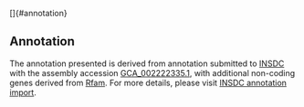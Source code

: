 []{#annotation}

Annotation
----------

The annotation presented is derived from annotation submitted to
[INSDC](http://www.insdc.org) with the assembly accession
[GCA\_002222335.1](http://www.ebi.ac.uk/ena/data/view/GCA_002222335.1),
with additional non-coding genes derived from
[Rfam](http://rfam.xfam.org/). For more details, please visit [INSDC
annotation
import](http://ensemblgenomes.org/info/data/insdc_annotation).
